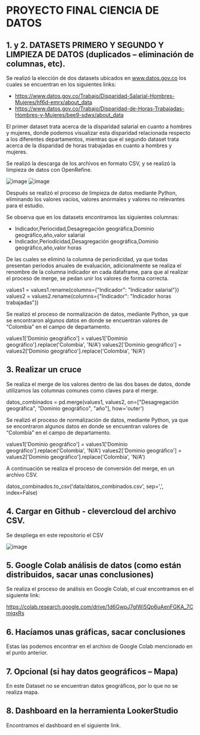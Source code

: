# PROYECTO FINAL CIENCIA DE DATOS

## 1. y 2. DATASETS PRIMERO Y SEGUNDO Y LIMPIEZA DE DATOS (duplicados – eliminación de columnas, etc).

Se realizó la elección de dos datasets ubicados en www.datos.gov.co los cuales se encuentran en los siguientes links:

* https://www.datos.gov.co/Trabajo/Disparidad-Salarial-Hombres-Mujeres/hf6d-emrx/about_data
* https://www.datos.gov.co/Trabajo/Disparidad-de-Horas-Trabajadas-Hombres-y-Mujeres/bee9-sdwx/about_data

El primer dataset trata acerca de la disparidad salarial en cuanto a hombres y mujeres, donde podemos visualizar esta disparidad relacionada respecto a los diferentes departamentos, mientras que el segundo dataset trata acerca de la disparidad de horas trabajadas en cuanto a hombres y mujeres.

Se realizó la descarga de los archivos en formato CSV, y se realizó la limpieza de datos con OpenRefine.

![image](https://github.com/jufe941209/Proyecto-final-ciencia-de-datos/assets/128336195/22ef2a79-2c52-440b-9117-de766fa5b014)
![image](https://github.com/jufe941209/Proyecto-final-ciencia-de-datos/assets/128336195/71d47ee1-7083-4779-985c-5917054c9ef0)

Después se realizó el proceso de limpieza de datos mediante Python, eliminando los valores vacíos, valores anormales y valores no relevantes para el estudio.

Se observa que en los datasets encontramos las siguientes columnas: 
* Indicador,Periocidad,Desagregación geográfica,Dominio geográfico,año,valor salarial
* Indicador,Periodicidad,Desagregación geográfica,Dominio geográfico,año,valor horas

De las cuales se eliminó la columna de periodicidad, ya que todas presentan periodos anuales de evaluación, adicionalmente se realiza el renombre de la columna indicador en cada dataframe, para que al realizar el proceso de merge, se pedan unir los valores de forma correcta.

values1 = values1.rename(columns={"Indicador": "Indicador salarial"})
values2 = values2.rename(columns={"Indicador": "Indicador horas trabajadas"})

Se realizó el proceso de normalización de datos, mediante Python, ya que se encontraron algunos datos en donde se encuentran valores de “Colombia” en el campo de departamento.

values1['Dominio geográfico'] = values1['Dominio geográfico'].replace('Colombia', 'N/A')
values2['Dominio geográfico'] = values2['Dominio geográfico'].replace('Colombia', 'N/A')

## 3. Realizar un cruce

Se realiza el merge de los valores dentro de las dos bases de datos, donde utilizamos las columnas comunes como claves para el merge.

datos_combinados = pd.merge(values1, values2, on=["Desagregación geográfica", "Dominio geográfico", "año"], how='outer')

Se realizó el proceso de normalización de datos, mediante Python, ya que se encontraron algunos datos en donde se encuentran valores de “Colombia” en el campo de departamento.

values1['Dominio geográfico'] = values1['Dominio geográfico'].replace('Colombia', 'N/A')
values2['Dominio geográfico'] = values2['Dominio geográfico'].replace('Colombia', 'N/A')

A continuación se realiza el proceso de conversión del merge, en un archivo CSV.

datos_combinados.to_csv('data/datos_combinados.csv', sep=',', index=False)


## 4. Cargar en Github - clevercloud del archivo CSV.

Se despliega en este repositorio el CSV

![image](https://github.com/jufe941209/Proyecto-final-ciencia-de-datos/assets/128336195/bfb73030-75ed-4bfa-b069-76abe7d73914)

## 5.	Google Colab análisis de datos (como están distribuidos, sacar unas conclusiones)

Se realiza el proceso de análisis en Google Colab, el cual encontramos en el siguiente link:

https://colab.research.google.com/drive/1d6GwpJ7gIWi5Qp6uAenFGKA_7CmjqxRs

## 6.	Hacíamos unas gráficas, sacar conclusiones

Estas las podemos encontrar en el archivo de Google Colab mencionado en el punto anterior.

## 7.	Opcional (si hay datos geográficos – Mapa) 

En este Dataset no se encuentran datos geográficos, por lo que no se realiza mapa.

## 8.	Dashboard en la herramienta LookerStudio

Encontramos el dashboard en el siguiente link.



